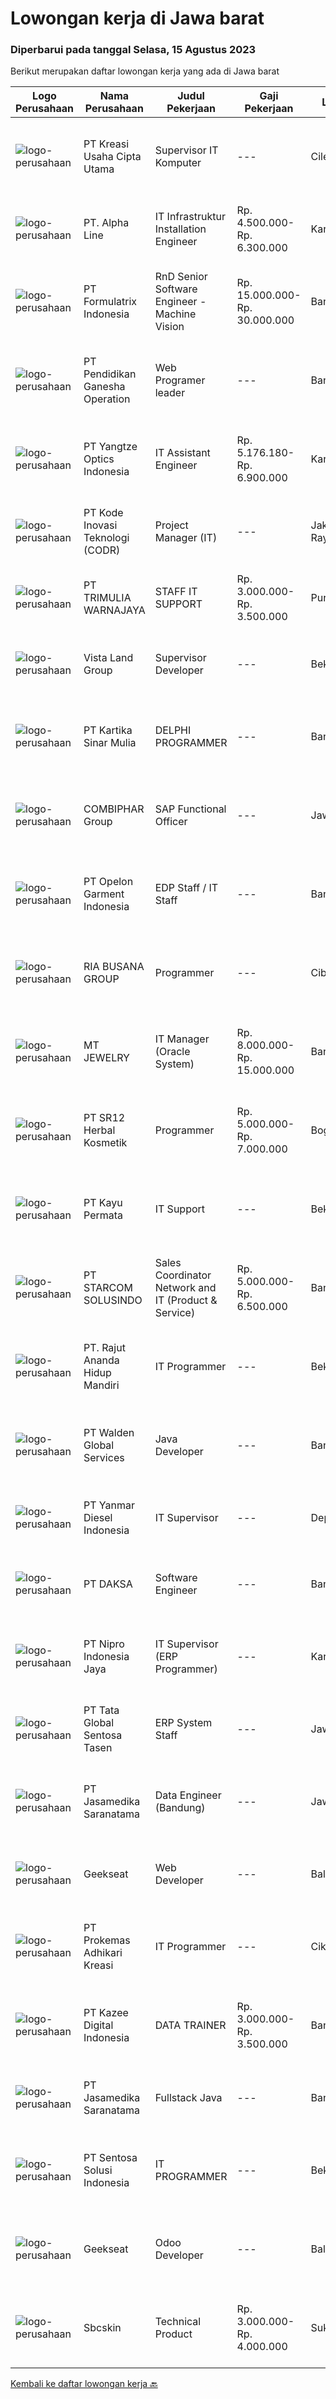 
  # Lowongan kerja di Jawa barat

  ### Diperbarui pada tanggal Selasa, 15 Agustus 2023

  Berikut merupakan daftar lowongan kerja yang ada di Jawa barat

  |Logo Perusahaan | Nama Perusahaan | Judul Pekerjaan | Gaji Pekerjaan | Lokasi | Deskripsi | Tanggal diunggah | Pranala |
  | -------------- | --------------- | --------------- | --------- | --------- | -------------- | ------- | ----------- |
  |![logo-perusahaan](https://image-service-cdn.seek.com.au/f582231043c9257621e360ef6bca83f3931d8738/ee4dce1061f3f616224767ad58cb2fc751b8d2dc)|PT Kreasi Usaha Cipta Utama|Supervisor IT Komputer|---|Cileungsi|Kualifikasi Usia maksimal 30 Tahun Pendidikan D3 Teknik Informatika / Teknik Komputer Berpengalaman dibidang yang sama minimal 1 tahun Menguasai...|Senin, 14 Agustus 2023|https://www.jobstreet.co.id/id/job/supervisor-it-komputer-4436400?token=0~b0d7c69d-1ee9-49f8-b57f-3bd7fd530999&sectionRank=1&jobId=jobstreet-id-job-4436400|
|![logo-perusahaan](https://i.ibb.co/sqvTCh9/112815900-stock-vector-no-image-available-icon-flat-vector.webp)|PT. Alpha Line|IT Infrastruktur Installation Engineer|Rp. 4.500.000-Rp. 6.300.000|Karawang|IT Infrastruktur Staff &amp; Engineer &amp; ManagerSkill Pengalaman Instalasi Cable Tray Pengalaman Instalasi Optical Cable &amp; Splicing Pengalaman...|Sabtu, 12 Agustus 2023|https://www.jobstreet.co.id/id/job/it-infrastruktur-installation-engineer-4435693?token=0~b0d7c69d-1ee9-49f8-b57f-3bd7fd530999&sectionRank=2&jobId=jobstreet-id-job-4435693|
|![logo-perusahaan](https://image-service-cdn.seek.com.au/e68aac730da390a16ce750d09b06eaca69364b55/ee4dce1061f3f616224767ad58cb2fc751b8d2dc)|PT Formulatrix Indonesia|RnD Senior Software Engineer - Machine Vision|Rp. 15.000.000-Rp. 30.000.000|Bandung|Headquartered in Dubai, United Arab Emirates, FORMULATRIX is a fast-growing robotic automation equipment manufacturer and software solutions provider...|Senin, 14 Agustus 2023|https://www.jobstreet.co.id/id/job/rnd-senior-software-engineer-machine-vision-4436903?token=0~b0d7c69d-1ee9-49f8-b57f-3bd7fd530999&sectionRank=3&jobId=jobstreet-id-job-4436903|
|![logo-perusahaan](https://image-service-cdn.seek.com.au/62adb46e1fd95394e2535306228186e4948d458a/ee4dce1061f3f616224767ad58cb2fc751b8d2dc)|PT Pendidikan Ganesha Operation|Web Programer leader|---|Bandung|Kualifikasi: Pendidikan minimal D3/S1 Ilmu Komputer, Teknik Informatika, dan Sistem Informatika Berpengalaman memiliki bawahan 2-3 Orang Menguasai...|Senin, 14 Agustus 2023|https://www.jobstreet.co.id/id/job/web-programer-leader-4437395?token=0~b0d7c69d-1ee9-49f8-b57f-3bd7fd530999&sectionRank=4&jobId=jobstreet-id-job-4437395|
|![logo-perusahaan](https://image-service-cdn.seek.com.au/6fe92b42e40903d60c815107135bee36461b1cd6/ee4dce1061f3f616224767ad58cb2fc751b8d2dc)|PT Yangtze Optics Indonesia|IT Assistant Engineer|Rp. 5.176.180-Rp. 6.900.000|Karawang|Responsibilities: Create and implement IT policies and procedures, including IT security policies. Provide customers with timely, professional,...|Jumat, 11 Agustus 2023|https://www.jobstreet.co.id/id/job/it-assistant-engineer-4434659?token=0~b0d7c69d-1ee9-49f8-b57f-3bd7fd530999&sectionRank=5&jobId=jobstreet-id-job-4434659|
|![logo-perusahaan](https://image-service-cdn.seek.com.au/6d97a4ffe0f325e8e84b260a2064eead4009eff7/ee4dce1061f3f616224767ad58cb2fc751b8d2dc)|PT Kode Inovasi Teknologi (CODR)|Project Manager (IT)|---|Jakarta Raya|Job Description: Fully involved in full Software Development Lifecycle using waterfall / agile methodology Scheduling of project milestones,...|Selasa, 15 Agustus 2023|https://www.jobstreet.co.id/id/job/project-manager-it-4437607?token=0~b0d7c69d-1ee9-49f8-b57f-3bd7fd530999&sectionRank=6&jobId=jobstreet-id-job-4437607|
|![logo-perusahaan](https://image-service-cdn.seek.com.au/3e116e7226027f8b4583423e008d63e42b597a9b/ee4dce1061f3f616224767ad58cb2fc751b8d2dc)|PT TRIMULIA WARNAJAYA|STAFF IT SUPPORT|Rp. 3.000.000-Rp. 3.500.000|Purwakarta|Staff IT SupportPendidikan min SMK Jurusan ITbersedia di tempatkan di Subang Jawa Barat1.     Memahami dan menguasai dasar – dasar...|Jumat, 11 Agustus 2023|https://www.jobstreet.co.id/id/job/staff-it-support-4435144?token=0~b0d7c69d-1ee9-49f8-b57f-3bd7fd530999&sectionRank=7&jobId=jobstreet-id-job-4435144|
|![logo-perusahaan](https://image-service-cdn.seek.com.au/a0c575ebc909e3ba80d119faf04bae9183d254af/ee4dce1061f3f616224767ad58cb2fc751b8d2dc)|Vista Land Group|Supervisor Developer|---|Bekasi|JOB DESC Melakukan supervisi sebagai pelaksana &amp; pengawas proyek Memiliki kemampuan koordinasi dan komunikasi dengan kontraktor, surveyor &amp;...|Senin, 14 Agustus 2023|https://www.jobstreet.co.id/id/job/supervisor-developer-4436349?token=0~b0d7c69d-1ee9-49f8-b57f-3bd7fd530999&sectionRank=8&jobId=jobstreet-id-job-4436349|
|![logo-perusahaan](https://image-service-cdn.seek.com.au/49f6037c7bb629b70f60ae0cb715c4e4803e3f14/ee4dce1061f3f616224767ad58cb2fc751b8d2dc)|PT Kartika Sinar Mulia|DELPHI PROGRAMMER|---|Bandung|DELPHI PROGRAMMER Tugas Dan Tanggung Jawab : Melakukan maintenance dan menambahkan fitur dan fungsi baru pada existing inhouse program yang digunakan...|Senin, 14 Agustus 2023|https://www.jobstreet.co.id/id/job/delphi-programmer-4437109?token=0~b0d7c69d-1ee9-49f8-b57f-3bd7fd530999&sectionRank=9&jobId=jobstreet-id-job-4437109|
|![logo-perusahaan](https://image-service-cdn.seek.com.au/a075fbb3deb0dc6f37c3d7b124968dd746422cc6/ee4dce1061f3f616224767ad58cb2fc751b8d2dc)|COMBIPHAR Group|SAP Functional Officer|---|Jawa Barat|Minimum Persyaratan Pendidikan minimum S1 jurusan Komputer, Science/Tehnologi Informasi atau S1 Teknik Industri Menguasai ERP System, dan memiliki...|Senin, 14 Agustus 2023|https://www.jobstreet.co.id/id/job/sap-functional-officer-4436652?token=0~b0d7c69d-1ee9-49f8-b57f-3bd7fd530999&sectionRank=10&jobId=jobstreet-id-job-4436652|
|![logo-perusahaan](https://image-service-cdn.seek.com.au/fb2b14d056e78a15d262ca308bd68fd3fef51eab/ee4dce1061f3f616224767ad58cb2fc751b8d2dc)|PT Opelon Garment Indonesia|EDP Staff / IT Staff|---|Bandung|- Jaringan Internet- Kemampuan teknis technical support- Kemampuan teknis desk support- Kemampuan Problem Solving- Kemampuan Komunikasi- Kemampuan...|Kamis, 10 Agustus 2023|https://www.jobstreet.co.id/id/job/edp-staff-it-staff-4434135?token=0~b0d7c69d-1ee9-49f8-b57f-3bd7fd530999&sectionRank=11&jobId=jobstreet-id-job-4434135|
|![logo-perusahaan](https://image-service-cdn.seek.com.au/6f70b67817ed68b5a8fe2e608938e35dafe3658e/ee4dce1061f3f616224767ad58cb2fc751b8d2dc)|RIA BUSANA GROUP|Programmer|---|Cibinong|Tanggung Jawab: Menganalisis kebutuhan sistem aplikasi perusahaan. Membuat Aplikasi Desktop/Web/Android. Membuat flowchart / Business Process aplikasi...|Kamis, 10 Agustus 2023|https://www.jobstreet.co.id/id/job/programmer-4433191?token=0~b0d7c69d-1ee9-49f8-b57f-3bd7fd530999&sectionRank=12&jobId=jobstreet-id-job-4433191|
|![logo-perusahaan](https://image-service-cdn.seek.com.au/c9cf882fcae076817c35a8893920508b4a30b265/ee4dce1061f3f616224767ad58cb2fc751b8d2dc)|MT JEWELRY|IT Manager (Oracle System)|Rp. 8.000.000-Rp. 15.000.000|Bandung|IT Support dengan jobdec: Instalasi, evaluasi dan peningkatan terhadap tiga objek utama yaitu komputer, software, dan pengembangan sistem jaringan...|Kamis, 10 Agustus 2023|https://www.jobstreet.co.id/id/job/it-manager-oracle-system-4434129?token=0~b0d7c69d-1ee9-49f8-b57f-3bd7fd530999&sectionRank=13&jobId=jobstreet-id-job-4434129|
|![logo-perusahaan](https://image-service-cdn.seek.com.au/3f2f629f227e0cbdfaf674bbaf6f8e86464a66ba/ee4dce1061f3f616224767ad58cb2fc751b8d2dc)|PT SR12 Herbal Kosmetik|Programmer|Rp. 5.000.000-Rp. 7.000.000|Bogor|Melakukan testing pada produk yang akan direlease Membuat dan megembangkan produk yang sudah ada Mampu mempresentasikan pekerjaan dengan baik Menyusun...|Jumat, 11 Agustus 2023|https://www.jobstreet.co.id/id/job/programmer-4434957?token=0~b0d7c69d-1ee9-49f8-b57f-3bd7fd530999&sectionRank=14&jobId=jobstreet-id-job-4434957|
|![logo-perusahaan](https://image-service-cdn.seek.com.au/4da3b6432f27c9f8e5b83a4dea8d4a51049c91ab/ee4dce1061f3f616224767ad58cb2fc751b8d2dc)|PT Kayu Permata|IT Support|---|Bekasi|JOBDESK Maintenance PC, Server, Printer, LAN, Internet &amp; CCTV Trouble shoot Update backup sistem Upload Master data SAP KUALIFIKASI Usia maksimal...|Senin, 07 Agustus 2023|https://www.jobstreet.co.id/id/job/it-support-4429570?token=0~b0d7c69d-1ee9-49f8-b57f-3bd7fd530999&sectionRank=15&jobId=jobstreet-id-job-4429570|
|![logo-perusahaan](https://image-service-cdn.seek.com.au/8f8b815ae4fa9713d208b39905fa93cd9214a131/ee4dce1061f3f616224767ad58cb2fc751b8d2dc)|PT STARCOM SOLUSINDO|Sales Coordinator Network and IT (Product & Service)|Rp. 5.000.000-Rp. 6.500.000|Bandung|Leads generating Review weekly activity into direct superior (challenges,potential customer,visit schedule and incoming/ongoing project ) Engaged...|Rabu, 09 Agustus 2023|https://www.jobstreet.co.id/id/job/sales-coordinator-network-and-it-product-service-4432266?token=0~b0d7c69d-1ee9-49f8-b57f-3bd7fd530999&sectionRank=16&jobId=jobstreet-id-job-4432266|
|![logo-perusahaan](https://image-service-cdn.seek.com.au/d33e877da49b26aa0903c26e829031f358150018/ee4dce1061f3f616224767ad58cb2fc751b8d2dc)|PT. Rajut Ananda Hidup Mandiri|IT Programmer|---|Bekasi|Responsibilities: Developing application from scratch or existing PHP framework Understanding and implement requirement of business users Designing...|Kamis, 10 Agustus 2023|https://www.jobstreet.co.id/id/job/it-programmer-4432474?token=0~b0d7c69d-1ee9-49f8-b57f-3bd7fd530999&sectionRank=17&jobId=jobstreet-id-job-4432474|
|![logo-perusahaan](https://image-service-cdn.seek.com.au/ec07421f9eaa89aefbdda0babe4845e5bd6e8006/ee4dce1061f3f616224767ad58cb2fc751b8d2dc)|PT Walden Global Services|Java Developer|---|Bandung|Candidate must possess at least a Bachelor's Degree, Computer Science/Information Technology, Engineering (Computer/Telecommunication), Science &amp;...|Senin, 14 Agustus 2023|https://www.jobstreet.co.id/id/job/java-developer-4436988?token=0~b0d7c69d-1ee9-49f8-b57f-3bd7fd530999&sectionRank=18&jobId=jobstreet-id-job-4436988|
|![logo-perusahaan](https://image-service-cdn.seek.com.au/2f7c413b703b68da573e70fa60abb2dd0a6ab822/ee4dce1061f3f616224767ad58cb2fc751b8d2dc)|PT Yanmar Diesel Indonesia|IT Supervisor|---|Depok|Responsibilitiy : Manage activity of IT Section by directing the work of subordinate Maintain the operation of IT system efficiently, provide system...|Selasa, 08 Agustus 2023|https://www.jobstreet.co.id/id/job/it-supervisor-4430195?token=0~b0d7c69d-1ee9-49f8-b57f-3bd7fd530999&sectionRank=19&jobId=jobstreet-id-job-4430195|
|![logo-perusahaan](https://image-service-cdn.seek.com.au/f91d7a8347108b0d177cd67e8a0b14e983aff0d0/ee4dce1061f3f616224767ad58cb2fc751b8d2dc)|PT DAKSA|Software Engineer|---|Bandung|Responsibilities Develop secure, reliable, and scalable system and web or desktop based app for enterprise and financial system. Working in team work...|Jumat, 11 Agustus 2023|https://www.jobstreet.co.id/id/job/software-engineer-4435252?token=0~b0d7c69d-1ee9-49f8-b57f-3bd7fd530999&sectionRank=20&jobId=jobstreet-id-job-4435252|
|![logo-perusahaan](https://image-service-cdn.seek.com.au/b82a297f2ec245a9a23f1f7ccfcef2f6817a9124/ee4dce1061f3f616224767ad58cb2fc751b8d2dc)|PT Nipro Indonesia Jaya|IT Supervisor (ERP Programmer)|---|Karawang|Job Description:SAP MM, SD, PP, QM, FI, CO. Responsible and providing for technical and functional development support, configuration, enhancement and...|Senin, 07 Agustus 2023|https://www.jobstreet.co.id/id/job/it-supervisor-erp-programmer-4430051?token=0~b0d7c69d-1ee9-49f8-b57f-3bd7fd530999&sectionRank=21&jobId=jobstreet-id-job-4430051|
|![logo-perusahaan](https://image-service-cdn.seek.com.au/1c092fa5e5b61b457e77a23824c2efbc95581326/ee4dce1061f3f616224767ad58cb2fc751b8d2dc)|PT Tata Global Sentosa Tasen|ERP System Staff|---|Jawa Barat|Spesifikasi : Mengerti komputer, diutamakan komputer akuntasi dan ERP System Minimal lulusan D3 Dapat bekerja sama dengan tim dan individu Gesit,...|Rabu, 09 Agustus 2023|https://www.jobstreet.co.id/id/job/erp-system-staff-4432122?token=0~b0d7c69d-1ee9-49f8-b57f-3bd7fd530999&sectionRank=22&jobId=jobstreet-id-job-4432122|
|![logo-perusahaan](https://image-service-cdn.seek.com.au/7cdc071d90abd96b4cf7706a1694f0662aa509a1/ee4dce1061f3f616224767ad58cb2fc751b8d2dc)|PT Jasamedika Saranatama|Data Engineer (Bandung)|---|Jawa Barat|Bachelor degree from computer science or related fields, or equivalent software engineering experience. Proficiency in Pyhton Programming Language...|Jumat, 11 Agustus 2023|https://www.jobstreet.co.id/id/job/data-engineer-bandung-4435477?token=0~b0d7c69d-1ee9-49f8-b57f-3bd7fd530999&sectionRank=23&jobId=jobstreet-id-job-4435477|
|![logo-perusahaan](https://image-service-cdn.seek.com.au/a94166d692fda70a364e9d5191d7ced8a65f1597/ee4dce1061f3f616224767ad58cb2fc751b8d2dc)|Geekseat|Web Developer|---|Bali|Position Overview: We are seeking a skilled Web Developer with expertise in WordPress to join our team. The ideal candidate will have a strong...|Kamis, 10 Agustus 2023|https://www.jobstreet.co.id/id/job/web-developer-4433630?token=0~b0d7c69d-1ee9-49f8-b57f-3bd7fd530999&sectionRank=24&jobId=jobstreet-id-job-4433630|
|![logo-perusahaan](https://image-service-cdn.seek.com.au/aad22c046560ae1c8e8432e5c19f2e69ed74c8be/ee4dce1061f3f616224767ad58cb2fc751b8d2dc)|PT Prokemas Adhikari Kreasi|IT Programmer|---|Cikarang|Uraian Pekerjaan Melakukan pengembangan application system / reporting system serta memastikan sesuai dengan kebutuhan perusahaan Membuat dan...|Senin, 07 Agustus 2023|https://www.jobstreet.co.id/id/job/it-programmer-4429131?token=0~b0d7c69d-1ee9-49f8-b57f-3bd7fd530999&sectionRank=25&jobId=jobstreet-id-job-4429131|
|![logo-perusahaan](https://image-service-cdn.seek.com.au/2f73f015009719a2a165513ea13522700ae23008/ee4dce1061f3f616224767ad58cb2fc751b8d2dc)|PT Kazee Digital Indonesia|DATA TRAINER|Rp. 3.000.000-Rp. 3.500.000|Bandung|Melakukan kegiatan pengumpulan data seperti input data, filter data, edit data dari berbagai sumber yang dibutuhkan. Kualifikasi: Usia maksimal 30...|Rabu, 09 Agustus 2023|https://www.jobstreet.co.id/id/job/data-trainer-4432822?token=0~b0d7c69d-1ee9-49f8-b57f-3bd7fd530999&sectionRank=26&jobId=jobstreet-id-job-4432822|
|![logo-perusahaan](https://image-service-cdn.seek.com.au/7cdc071d90abd96b4cf7706a1694f0662aa509a1/ee4dce1061f3f616224767ad58cb2fc751b8d2dc)|PT Jasamedika Saranatama|Fullstack Java|---|Bandung|Qualifications: Pendidikan min. D3 (Teknik Informatika / System Informatika / Management Informatika / Sistem Informasi) Memiliki inisiatif tinggi,...|Jumat, 11 Agustus 2023|https://www.jobstreet.co.id/id/job/fullstack-java-4435484?token=0~b0d7c69d-1ee9-49f8-b57f-3bd7fd530999&sectionRank=27&jobId=jobstreet-id-job-4435484|
|![logo-perusahaan](https://image-service-cdn.seek.com.au/f4cf521c9977016b033cce4b008973546f0f1f43/ee4dce1061f3f616224767ad58cb2fc751b8d2dc)|PT Sentosa Solusi Indonesia|IT PROGRAMMER|---|Bekasi|Responsibilities: Understanding and implement requirement of business users. Developing, analyzing and managing PHP Web Application and supporting...|Selasa, 08 Agustus 2023|https://www.jobstreet.co.id/id/job/it-programmer-4430992?token=0~b0d7c69d-1ee9-49f8-b57f-3bd7fd530999&sectionRank=28&jobId=jobstreet-id-job-4430992|
|![logo-perusahaan](https://image-service-cdn.seek.com.au/a94166d692fda70a364e9d5191d7ced8a65f1597/ee4dce1061f3f616224767ad58cb2fc751b8d2dc)|Geekseat|Odoo Developer|---|Bali|Position Overview: As an Odoo Developer, you will play a crucial role in designing, developing, and customising applications within the Odoo ERP...|Jumat, 11 Agustus 2023|https://www.jobstreet.co.id/id/job/odoo-developer-4434573?token=0~b0d7c69d-1ee9-49f8-b57f-3bd7fd530999&sectionRank=29&jobId=jobstreet-id-job-4434573|
|![logo-perusahaan](https://image-service-cdn.seek.com.au/bccaf83e7eebbc32db190a43fcdfb30af4971f4b/ee4dce1061f3f616224767ad58cb2fc751b8d2dc)|Sbcskin|Technical Product|Rp. 3.000.000-Rp. 4.000.000|Sukabumi|Qualifications: Bachelor's degree in Pharmacy with dedication. Possess an active STRTTK (Professional Pharmacist Registration Certificate). Ready and...|Senin, 14 Agustus 2023|https://www.jobstreet.co.id/id/job/technical-product-4437444?token=0~b0d7c69d-1ee9-49f8-b57f-3bd7fd530999&sectionRank=30&jobId=jobstreet-id-job-4437444|


  [Kembali ke daftar lowongan kerja 🔙](../README.md#daftar-lowongan-kerja)
  